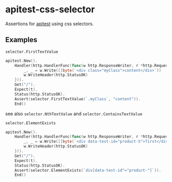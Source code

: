 # apitest-css-selector

Assertions for [apitest](https://github.com/steinfletcher/apitest) using css selectors.

## Examples

`selector.FirstTextValue`

```go
apitest.New().
	Handler(http.HandlerFunc(func(w http.ResponseWriter, r *http.Request) {
		_, _ = w.Write([]byte(`<div class="myClass">content</div>`))
		w.WriteHeader(http.StatusOK)
	})).
	Get("/").
	Expect(t).
	Status(http.StatusOK).
	Assert(selector.FirstTextValue(`.myClass`, "content")).
	End()
```

see also `selector.NthTextValue` and `selector.ContainsTextValue`

`selector.ElementExists`

```go
apitest.New().
	Handler(http.HandlerFunc(func(w http.ResponseWriter, r *http.Request) {
		_, _ = w.Write([]byte(`<div data-test-id="product-5">first</div>`))
		w.WriteHeader(http.StatusOK)
	})).
	Get("/").
	Expect(t).
	Status(http.StatusOK).
	Assert(selector.ElementExists(`div[data-test-id^="product-"]`)).
	End()
```